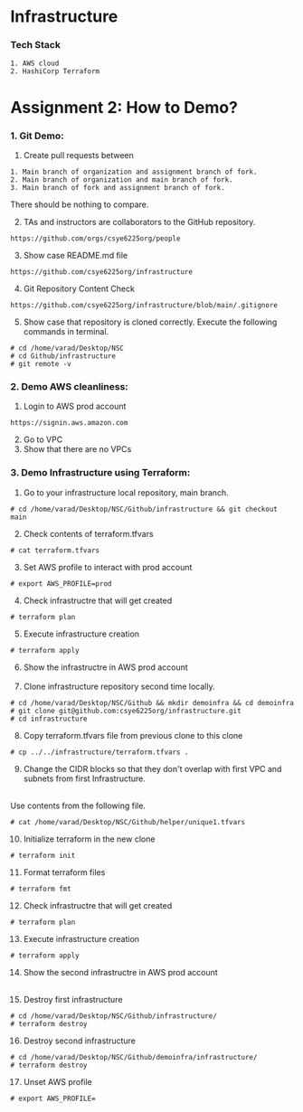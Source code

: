 # Infrastructure

### Tech Stack
```
1. AWS cloud
2. HashiCorp Terraform
```

# Assignment 2: How to Demo?

### 1. Git Demo:

1. Create pull requests between
```
1. Main branch of organization and assignment branch of fork.
2. Main branch of organization and main branch of fork.
3. Main branch of fork and assignment branch of fork.
```
There should be nothing to compare.

2.  TAs and instructors are collaborators to the GitHub repository.
```
https://github.com/orgs/csye6225org/people
```
3. Show case README.md file
```
https://github.com/csye6225org/infrastructure
```
4. Git Repository Content Check

```
https://github.com/csye6225org/infrastructure/blob/main/.gitignore
```
5. Show case that repository is cloned correctly.
   Execute the following commands in terminal.
```
# cd /home/varad/Desktop/NSC
# cd Github/infrastructure
# git remote -v
```

### 2. Demo AWS cleanliness:

1. Login to AWS prod account
```
https://signin.aws.amazon.com
```
2. Go to VPC
3. Show that there are no VPCs

### 3. Demo Infrastructure using Terraform:

1. Go to your infrastructure local repository, main branch.

```
# cd /home/varad/Desktop/NSC/Github/infrastructure && git checkout main
```

2. Check contents of terraform.tfvars
```
# cat terraform.tfvars
```

3. Set AWS profile to interact with prod account
```
# export AWS_PROFILE=prod
```

4. Check infrastructre that will get created
```
# terraform plan
```
5. Execute infrastructure creation
```
# terraform apply
```
6. Show the infrastructre in AWS prod account
<br><br>
7. Clone infrastructure repository second time locally.
```
# cd /home/varad/Desktop/NSC/Github && mkdir demoinfra && cd demoinfra
# git clone git@github.com:csye6225org/infrastructure.git
# cd infrastructure

```
8. Copy terraform.tfvars file from previous clone to this clone
```
# cp ../../infrastructure/terraform.tfvars .
```
9. Change the CIDR blocks so that they don't overlap with first VPC and subnets from first Infrastructure.
<br>
Use contents from the following file.

```
# cat /home/varad/Desktop/NSC/Github/helper/unique1.tfvars
```

10. Initialize terraform in the new clone
```
# terraform init
```

11. Format terraform files
```
# terraform fmt
```

12. Check infrastructre that will get created
```
# terraform plan
```

13. Execute infrastructure creation
```
# terraform apply
```

14. Show the second infrastructre in AWS prod account
<br><br>

15. Destroy first infrastructure
```
# cd /home/varad/Desktop/NSC/Github/infrastructure/
# terraform destroy
```

16. Destroy second infrastructure
```
# cd /home/varad/Desktop/NSC/Github/demoinfra/infrastructure/
# terraform destroy
```

17.  Unset AWS profile 
```
# export AWS_PROFILE=
```
